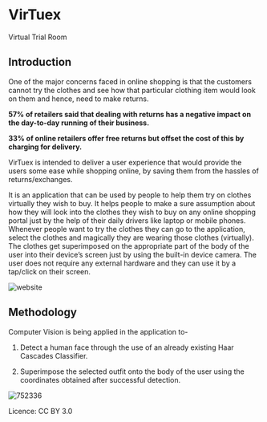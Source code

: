 # VirTuex
Virtual Trial Room
## Introduction



One of the major concerns faced in online shopping is that the customers cannot try the clothes and see how that particular clothing item would look on them and hence, need to make returns. 


**57% of retailers said that dealing with returns has a negative impact on the day-to-day running of their business.**


**33% of online retailers offer free returns but offset the cost of this by charging for delivery.**


VirTuex is intended to deliver a user experience that would provide the users some ease while shopping online, by saving them from the hassles of returns/exchanges.

It is an application that can be used by people to help them try on clothes virtually they wish to buy.  It helps people to make a sure assumption about how they will look into the clothes they wish to buy on any online shopping portal just by the help of their daily drivers like laptop or mobile phones. Whenever people want to try the clothes they can go to the application, select the clothes and magically they are wearing those clothes (virtually). The clothes get superimposed on the appropriate part of the body of the user into their device’s screen just by using the built-in device camera. The user does not require any external hardware and they can use it by a tap/click on their screen.


![website](https://user-images.githubusercontent.com/42516515/69616814-370fb280-105d-11ea-9d44-798d5cb8346f.PNG)






## Methodology


Computer Vision is being applied in the application to-


1) Detect a human face through the use of an already existing Haar Cascades Classifier.


2) Superimpose the selected outfit onto the body of the user using the coordinates obtained after successful detection.


![752336](https://user-images.githubusercontent.com/42516515/69616926-69211480-105d-11ea-90fa-ff501b07bce8.jpg)



Licence: CC BY 3.0
